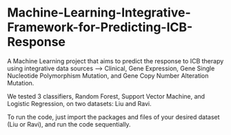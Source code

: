 # Machine-Learning-Integrative-Framework-for-Predicting-ICB-Response
A Machine Learning project that aims to predict the response to ICB therapy using integrative data sources --> Clinical, Gene Expression, Gene Single Nucleotide Polymorphism Mutation, and Gene Copy Number Alteration Mutation.

We tested 3 classifiers, Random Forest, Support Vector Machine, and Logistic Regression, on two datasets: Liu and Ravi.

To run the code, just import the packages and files of your desired dataset (Liu or Ravi), and run the code sequentially.
